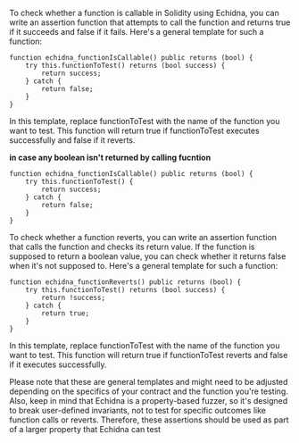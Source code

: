 To check whether a function is callable in Solidity using Echidna, you can write an assertion function that attempts to call the function and returns true if it succeeds and false if it fails. Here's a general template for such a function:

```solidity
function echidna_functionIsCallable() public returns (bool) {
    try this.functionToTest() returns (bool success) {
        return success;
    } catch {
        return false;
    }
}
```
In this template, replace functionToTest with the name of the function you want to test. This function will return true if functionToTest executes successfully and false if it reverts.

**in case any boolean isn't returned by calling fucntion**
```solidity
function echidna_functionIsCallable() public returns (bool) {
    try this.functionToTest() {
        return success;
    } catch {
        return false;
    }
}
```





To check whether a function reverts, you can write an assertion function that calls the function and checks its return value. If the function is supposed to return a boolean value, you can check whether it returns false when it's not supposed to. Here's a general template for such a function:
```solidity
function echidna_functionReverts() public returns (bool) {
    try this.functionToTest() returns (bool success) {
        return !success;
    } catch {
        return true;
    }
}
```
In this template, replace functionToTest with the name of the function you want to test. This function will return true if functionToTest reverts and false if it executes successfully.

Please note that these are general templates and might need to be adjusted depending on the specifics of your contract and the function you're testing. Also, keep in mind that Echidna is a property-based fuzzer, so it's designed to break user-defined invariants, not to test for specific outcomes like function calls or reverts. Therefore, these assertions should be used as part of a larger property that Echidna can test
